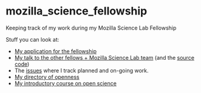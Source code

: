 # mozilla_science_fellowship
Keeping track of my work during my Mozilla Science Lab Fellowship

Stuff you can look at:

- [My application for the fellowship](https://github.com/Blahah/mozilla_science_fellowship_application)
- [My talk to the other fellows + Mozilla Science Lab team](http://blahah.net/fellows-onboarding-talk) (and the [source code](https://github.com/Blahah/fellows-onboarding-talk))
- The [issues](https://github.com/Blahah/mozilla_science_fellowship/issues) where I track planned and on-going work.
- [My directory of openness](https://github.com/Blahah/how_to_open)
- [My introductory course on open science](https://github.com/Blahah/intro_to_open_science)
